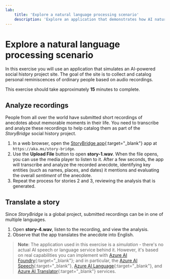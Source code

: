 ```yaml
---
lab:
    title: 'Explore a natural language processing scenario'
    description: 'Explore an application that demonstrates how AI natural language processing capabilities can be used to transcribe and analyze spoken anecdotes to compile and catalog a social history archive.'
---
```


# Explore a natural language processing scenario

In this exercise you will use an application that simulates an AI-powered social history project site. The goal of the site is to collect and catalog personal reminiscences of ordinary people based on audio recordings.

This exercise should take approximately **15** minutes to complete.

## Analyze recordings

People from all over the world have submitted short recordings of anecdotes about memorable moments in their life. You need to transcribe and analyze these recordings to help catalog them as part of the *StoryBridge* social history project.

1. In a web browser, open the [StoryBridge app](https://aka.ms/story-bridge){:target="_blank"} app at `https://aka.ms/story-bridge`.
1. Use the **Upload File** button to open **story-1.wav**. When the file opens, you can use the media player to listen to it. After a few seconds, the app will transcribe and analyze the recorded anecdote, identifying key entities (such as names, places, and dates) it mentions and evaluating the overall *sentiment* of the anecdote.
1. Repeat the process for stories 2 and 3, reviewing the analysis that is generated.

## Translate a story

Since *StoryBridge* is a global project, submitted recordings can be in one of multiple languages.

1. Open **story-4.wav**, listen to the recording, and view the analysis.
1. Observe that the app translates the anecdote into English.

> **Note**: The application used in this exercise is a *simulation* - there's no actual AI speech or language service behind it. However, it's based on real capabilities you can implement with [Azure AI Foundry](https://azure.microsoft.com/products/ai-foundry/){:target="_blank"}; and in particular, the [Azure AI Speech](https://azure.microsoft.com/products/ai-services/ai-speech/){:target="_blank"}, [Azure AI Language](https://azure.microsoft.com/products/ai-services/ai-language){:target="_blank"}, and [Azure AI Translator](https://azure.microsoft.com/products/ai-services/ai-translator){:target="_blank"} services.
